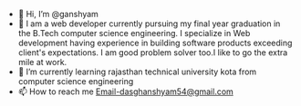- 👋 Hi, I’m @ganshyam
- 👀 I am a web developer currently pursuing my final year graduation in the B.Tech computer science engineering. I specialize in Web development having experience in building software products exceeding client's expectations. I am good problem solver too.I like to go the extra mile at work.
- 🌱 I’m currently learning rajasthan technical university kota from computer science engineering
- 📫 How to reach me Email-dasghanshyam54@gmail.com

<!---
ganshyam921/ganshyam921 is a ✨ special ✨ repository because its `README.md` (this file) appears on your GitHub profile.
You can click the Preview link to take a look at your changes.
--->
